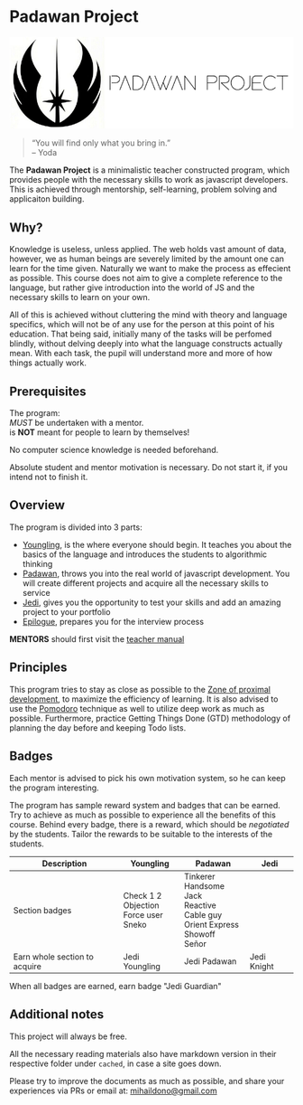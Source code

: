# Padawan Project

<p align="center">
  <img src="./logo.png" alt="PadawanProject Logo"/>
</p>

> “You will find only what you bring in.” <br/>
> – Yoda

The **Padawan Project** is a minimalistic teacher constructed program, which provides
people with the necessary skills to work as javascript developers. This is
achieved through mentorship, self-learning, problem solving and applicaiton building.

## Why?
Knowledge is useless, unless applied. The web holds vast amount of data,
however, we as human beings are severely limited by the amount one can learn for
the time given. Naturally we want to make the process as effecient as
possible.
This course does not aim to give a complete reference to the language,
but rather give introduction into the world of JS and the necessary skills to
learn on your own.

All of this is achieved without cluttering the mind with theory and language
specifics, which will not be of any use for the person at this point of his
education. That being said, initially many of the tasks will be perfomed blindly,
without delving deeply into what the language constructs actually mean. With each
task, the pupil will understand more and more of how things actually work.

## Prerequisites
The program: <br>
_MUST_ be undertaken with a mentor. <br>
is **NOT** meant for people to learn by themselves!

No computer science knowledge is needed beforehand.

Absolute student and mentor motivation is necessary. Do not start it, if you
intend not to finish it.

## Overview
The program is divided into 3 parts:
- [Youngling][youngling], is the where everyone should begin. It teaches you
  about the basics of the language and introduces the students to algorithmic
  thinking
- [Padawan][padawan], throws you into the real world of javascript
  development. You will create different projects and acquire all the necessary
  skills to service
- [Jedi][jedi], gives you the opportunity to test your skills and add an amazing
  project to your portfolio
- [Epilogue][epilogue], prepares you for the interview process

**MENTORS** should first visit the [teacher manual][teacher-manual]

## Principles
This program tries to stay as close as possible to the [Zone of proximal development][zone],
to maximize the efficiency of learning.
It is also advised to use the [Pomodoro][pomodoro] technique as well to utilize deep work
as much as possible. Furthermore, practice Getting Things Done (GTD) methodology of planning
the day before and keeping Todo lists.

## Badges
Each mentor is advised to pick his own motivation system, so he can keep the
program interesting.

The program has sample reward system and badges that can be earned. Try to
achieve as much as possible to experience all the benefits of this course.
Behind every badge, there is a reward, which should be _negotiated_ by the students.
Tailor the rewards to be suitable to the interests of the students.

|Description| Youngling | Padawan | Jedi |
| - | - | - | - |
|Section badges| Check 1 2 <br> Objection <br> Force user <br> Sneko| Tinkerer <br> Handsome Jack <br> Reactive <br> Cable guy <br> Orient Express <br> Showoff <br> Señor ||
|Earn whole section to acquire| Jedi Youngling | Jedi Padawan | Jedi Knight|

When all badges are earned, earn badge "Jedi Guardian"

## Additional notes
This project will always be free.

All the necessary reading materials also have markdown version in their
respective folder under `cached`, in case a site goes down.

Please try to improve the documents as much as possible, and share your
experiences via PRs or email at: mihaildono@gmail.com

[teacher-manual]: https://github.com/mihaildono/padawan-project/blob/master/youngling/teacher-manual.md
[youngling]: https://github.com/mihaildono/padawan-project/blob/master/youngling/introduction.md
[padawan]: https://github.com/mihaildono/padawan-project/blob/master/padawan/introduction.md
[jedi]: https://github.com/mihaildono/padawan-project/blob/master/jedi/final-project.md
[epilogue]: https://github.com/mihaildono/padawan-project/blob/master/epilogue/interview-training.md
[zone]: https://www.simplypsychology.org/Zone-of-Proximal-Development.html
[pomodoro]: https://en.wikipedia.org/wiki/Pomodoro_Technique
